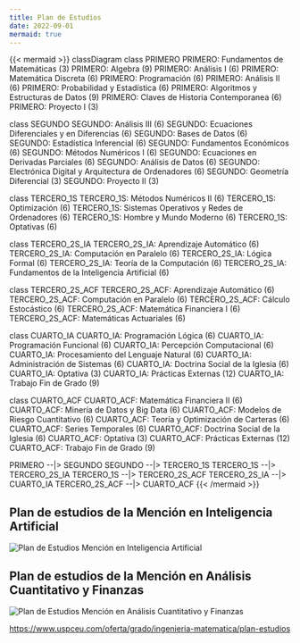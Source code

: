 ```yaml
---
title: Plan de Estudios
date: 2022-09-01
mermaid: true
---
```


{{< mermaid >}}
classDiagram
class PRIMERO
PRIMERO: Fundamentos de Matemáticas (3)
PRIMERO: Algebra (9)
PRIMERO: Análisis I (6)
PRIMERO: Matemática Discreta (6)
PRIMERO: Programación (6)
PRIMERO: Análisis II (6)
PRIMERO: Probabilidad y Estadística (6)
PRIMERO: Algoritmos y Estructuras de Datos (9)
PRIMERO: Claves de Historia Contemporanea (6)
PRIMERO: Proyecto I (3)

class SEGUNDO
SEGUNDO: Análisis III (6)
SEGUNDO: Ecuaciones Diferenciales y en Diferencias (6)
SEGUNDO: Bases de Datos (6)
SEGUNDO: Estadística Inferencial (6)
SEGUNDO: Fundamentos Económicos (6)
SEGUNDO: Métodos Numéricos I (6)
SEGUNDO: Ecuaciones en Derivadas Parciales (6)
SEGUNDO: Análisis de Datos (6)
SEGUNDO: Electrónica Digital y Arquitectura de Ordenadores (6)
SEGUNDO: Geometría Diferencial (3)
SEGUNDO: Proyecto II (3)

class TERCERO_1S
TERCERO_1S: Métodos Numéricos II (6) 
TERCERO_1S: Optimización (6)
TERCERO_1S: Sistemas Operativos y Redes de Ordenadores (6)
TERCERO_1S: Hombre y Mundo Moderno (6)
TERCERO_1S: Optativas (6)

class TERCERO_2S_IA
TERCERO_2S_IA: Aprendizaje Automático (6)
TERCERO_2S_IA: Computación en Paralelo (6)
TERCERO_2S_IA: Lógica Formal (6)
TERCERO_2S_IA: Teoría de la Computación (6)
TERCERO_2S_IA: Fundamentos de la Inteligencia Artificial (6)

class TERCERO_2S_ACF
TERCERO_2S_ACF: Aprendizaje Automático (6)
TERCERO_2S_ACF: Computación en Paralelo (6)
TERCERO_2S_ACF: Cálculo Estocástico (6)
TERCERO_2S_ACF: Matemática Financiera I (6)
TERCERO_2S_ACF: Matemáticas Actuariales (6)

class CUARTO_IA
CUARTO_IA: Programación Lógica (6)
CUARTO_IA: Programación Funcional (6)
CUARTO_IA: Percepción Computacional (6)
CUARTO_IA: Procesamiento del Lenguaje Natural (6)
CUARTO_IA: Administración de Sistemas (6)
CUARTO_IA: Doctrina Social de la Iglesia (6)
CUARTO_IA: Optativa (3)
CUARTO_IA: Prácticas Externas (12)
CUARTO_IA: Trabajo Fin de Grado (9)

class CUARTO_ACF
CUARTO_ACF: Matemática Financiera II (6)
CUARTO_ACF: Minería de Datos y Big Data (6)
CUARTO_ACF: Modelos de Riesgo Cuantitativo (6)
CUARTO_ACF: Teoría y Optimización de Carteras (6)
CUARTO_ACF: Series Temporales (6)
CUARTO_ACF: Doctrina Social de la Iglesia (6)
CUARTO_ACF: Optativa (3)
CUARTO_ACF: Prácticas Externas (12)
CUARTO_ACF: Trabajo Fin de Grado (9)

PRIMERO --|> SEGUNDO
SEGUNDO --|> TERCERO_1S
TERCERO_1S --|> TERCERO_2S_IA
TERCERO_1S --|> TERCERO_2S_ACF
TERCERO_2S_IA --|> CUARTO_IA
TERCERO_2S_ACF --|> CUARTO_ACF
{{< /mermaid >}}

## Plan de estudios de la Mención en Inteligencia Artificial

![Plan de Estudios Mención en Inteligencia Artificial](/images/plan-estudios/plan-estudios-gim-ia.png)

## Plan de estudios de la Mención en Análisis Cuantitativo y Finanzas

![Plan de Estudios Mención en Análisis Cuantitativo y Finanzas](/images/plan-estudios/plan-estudios-gim-finanzas.png)


https://www.uspceu.com/oferta/grado/ingenieria-matematica/plan-estudios

